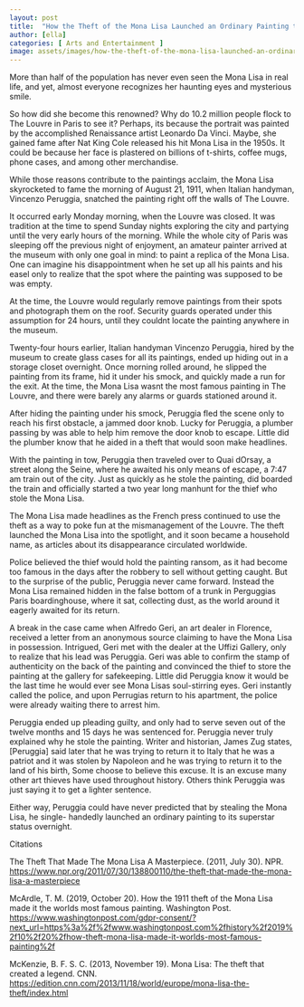 ```yaml
---
layout: post
title:  "How the Theft of the Mona Lisa Launched an Ordinary Painting to Superstar Status"
author: [ella]
categories: [ Arts and Entertainment ]
image: assets/images/how-the-theft-of-the-mona-lisa-launched-an-ordinary-painting-to-superstar-status.jpg
---
```


More than half of the population has never even seen the Mona Lisa in real life, and yet, almost everyone recognizes her haunting eyes and mysterious smile.

So how did she become this renowned? Why do 10.2 million people flock to The Louvre in Paris to see it? Perhaps, its because the portrait was painted by the accomplished Renaissance artist Leonardo Da Vinci. Maybe, she gained fame after Nat King Cole released his hit Mona Lisa in the 1950s. It could be because her face is plastered on billions of t-shirts, coffee mugs, phone cases, and among other merchandise.

 

While those reasons contribute to the paintings acclaim, the Mona Lisa skyrocketed to fame the morning of August 21, 1911, when Italian handyman, Vincenzo Peruggia, snatched the painting right off the walls of The Louvre.

 

It occurred early Monday morning, when the Louvre was closed. It was tradition at the time to spend Sunday nights exploring the city and partying until the very early hours of the morning. While the whole city of Paris was sleeping off the previous night of enjoyment, an amateur painter arrived at the museum with only one goal in mind: to paint a replica of the Mona Lisa. One can imagine his disappointment when he set up all his paints and his easel only to realize that the spot where the painting was supposed to be was empty.

At the time, the Louvre would regularly remove paintings from their spots and photograph them on the roof. Security guards operated under this assumption for 24 hours, until they couldnt locate the painting anywhere in the museum.

 

Twenty-four hours earlier, Italian handyman Vincenzo Peruggia, hired by the museum to create glass cases for all its paintings, ended up hiding out in a storage closet overnight. Once morning rolled around, he slipped the painting from its frame, hid it under his smock, and quickly made a run for the exit. At the time, the Mona Lisa wasnt the most famous painting in The Louvre, and there were barely any alarms or guards stationed around it.

After hiding the painting under his smock, Peruggia fled the scene only to reach his first obstacle, a jammed door knob. Lucky for Peruggia, a plumber passing by was able to help him remove the door knob to escape. Little did the plumber know that he aided in a theft that would soon make headlines.

 

With the painting in tow, Peruggia then traveled over to Quai dOrsay, a street along the Seine, where he awaited his only means of escape, a 7:47 am train out of the city. Just as quickly as he stole the painting, did boarded the train and officially started a two year long manhunt for the thief who stole the Mona Lisa.

The Mona Lisa made headlines as the French press continued to use the theft as a way to poke fun at the mismanagement of the Louvre. The theft launched the Mona Lisa into the spotlight, and it soon became a household name, as articles about its disappearance circulated worldwide.

 

Police believed the thief would hold the painting ransom, as it had become too famous in the days after the robbery to sell without getting caught. But to the surprise of the public, Peruggia never came forward. Instead the Mona Lisa remained hidden in the false bottom of a trunk in Perguggias Paris boardinghouse, where it sat, collecting dust, as the world around it eagerly awaited for its return.

A break in the case came when Alfredo Geri, an art dealer in Florence, received a letter from an anonymous source claiming to have the Mona Lisa in possession. Intrigued, Geri met with the dealer at the Uffizi Gallery, only to realize that his lead was Peruggia. Geri was able to confirm the stamp of authenticity on the back of the painting and convinced the thief to store the painting at the gallery for safekeeping. Little did Peruggia know it would be the last time he would ever see Mona Lisas soul-stirring eyes. Geri instantly called the police, and upon Perrugias return to his apartment, the police were already waiting there to arrest him.

Peruggia ended up pleading guilty, and only had to serve seven out of the twelve months and 15 days he was sentenced for. Peruggia never truly explained why he stole the painting. Writer and historian, James Zug states, [Peruggia] said later that he was trying to return it to Italy  that he was a patriot and it was stolen by Napoleon  and he was trying to return it to the land of his birth, Some choose to believe this excuse. It is an excuse many other art thieves have used throughout history. Others think Peruggia was just saying it to get a lighter sentence.

Either way, Peruggia could have never predicted that by stealing the Mona Lisa, he single- handedly launched an ordinary painting to its superstar status overnight. 

Citations

The Theft That Made The Mona Lisa A Masterpiece. (2011, July 30). NPR. https://www.npr.org/2011/07/30/138800110/the-theft-that-made-the-mona-lisa-a-masterpiece




McArdle, T. M. (2019, October 20). How the 1911 theft of the Mona Lisa made it the worlds most famous painting. Washington Post. https://www.washingtonpost.com/gdpr-consent/?next_url=https%3a%2f%2fwww.washingtonpost.com%2fhistory%2f2019%2f10%2f20%2fhow-theft-mona-lisa-made-it-worlds-most-famous-painting%2f




McKenzie, B. F. S. C. (2013, November 19). Mona Lisa: The theft that created a legend. CNN. https://edition.cnn.com/2013/11/18/world/europe/mona-lisa-the-theft/index.html


